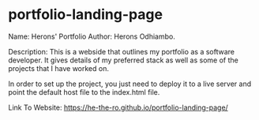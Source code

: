 # portfolio-landing-page
Name: Herons' Portfolio
Author: Herons Odhiambo.

Description: This is a webside that outlines my portfolio as a software developer. It gives details of my preferred stack as well as some of the projects that I have worked on.

In order to set up the project, you just need to deploy it to a live server and point the default host file to the index.html file.

Link To Website:
https://he-the-ro.github.io/portfolio-landing-page/